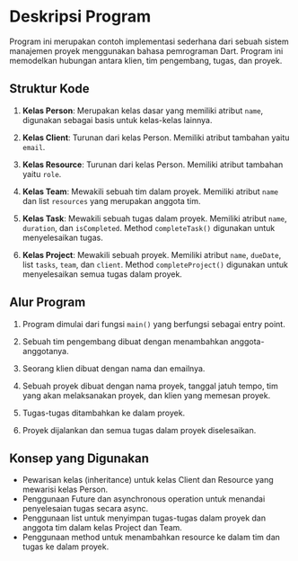 # Deskripsi Program

Program ini merupakan contoh implementasi sederhana dari sebuah sistem manajemen proyek menggunakan bahasa pemrograman Dart. Program ini memodelkan hubungan antara klien, tim pengembang, tugas, dan proyek.

## Struktur Kode

1. **Kelas Person**: Merupakan kelas dasar yang memiliki atribut `name`, digunakan sebagai basis untuk kelas-kelas lainnya.

2. **Kelas Client**: Turunan dari kelas Person. Memiliki atribut tambahan yaitu `email`.

3. **Kelas Resource**: Turunan dari kelas Person. Memiliki atribut tambahan yaitu `role`.

4. **Kelas Team**: Mewakili sebuah tim dalam proyek. Memiliki atribut `name` dan list `resources` yang merupakan anggota tim.

5. **Kelas Task**: Mewakili sebuah tugas dalam proyek. Memiliki atribut `name`, `duration`, dan `isCompleted`. Method `completeTask()` digunakan untuk menyelesaikan tugas.

6. **Kelas Project**: Mewakili sebuah proyek. Memiliki atribut `name`, `dueDate`, list `tasks`, `team`, dan `client`. Method `completeProject()` digunakan untuk menyelesaikan semua tugas dalam proyek.

## Alur Program

1. Program dimulai dari fungsi `main()` yang berfungsi sebagai entry point.

2. Sebuah tim pengembang dibuat dengan menambahkan anggota-anggotanya.

3. Seorang klien dibuat dengan nama dan emailnya.

4. Sebuah proyek dibuat dengan nama proyek, tanggal jatuh tempo, tim yang akan melaksanakan proyek, dan klien yang memesan proyek.

5. Tugas-tugas ditambahkan ke dalam proyek.

6. Proyek dijalankan dan semua tugas dalam proyek diselesaikan.

## Konsep yang Digunakan

- Pewarisan kelas (inheritance) untuk kelas Client dan Resource yang mewarisi kelas Person.
- Penggunaan Future dan asynchronous operation untuk menandai penyelesaian tugas secara async.
- Penggunaan list untuk menyimpan tugas-tugas dalam proyek dan anggota tim dalam kelas Project dan Team.
- Penggunaan method untuk menambahkan resource ke dalam tim dan tugas ke dalam proyek.

